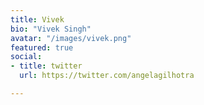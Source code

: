 ```yaml
---
title: Vivek
bio: "Vivek Singh"
avatar: "/images/vivek.png"
featured: true
social:
- title: twitter
  url: https://twitter.com/angelagilhotra

---
```

